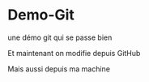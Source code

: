 # Demo-Git
une démo git qui se passe bien

Et maintenant on modifie depuis GitHub

Mais aussi depuis ma machine
